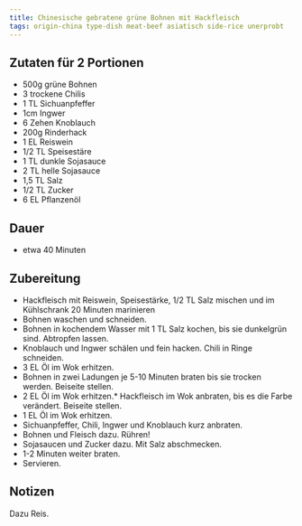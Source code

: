 ```yaml
---
title: Chinesische gebratene grüne Bohnen mit Hackfleisch
tags: origin-china type-dish meat-beef asiatisch side-rice unerprobt
---
```

## Zutaten für 2 Portionen
* 500g grüne Bohnen
* 3 trockene Chilis
* 1 TL Sichuanpfeffer
* 1cm Ingwer
* 6 Zehen Knoblauch
* 200g Rinderhack
* 1 EL Reiswein
* 1/2 TL Speisestäre
* 1 TL dunkle Sojasauce
* 2 TL helle Sojasauce
* 1,5 TL Salz
* 1/2 TL Zucker
* 6 EL Pflanzenöl

## Dauer
* etwa 40 Minuten

## Zubereitung
* Hackfleisch mit Reiswein, Speisestärke, 1/2 TL Salz mischen und im Kühlschrank 20 Minuten marinieren
* Bohnen waschen und schneiden.
* Bohnen in kochendem Wasser mit 1 TL Salz kochen, bis sie dunkelgrün sind. Abtropfen lassen.
* Knoblauch und Ingwer schälen und fein hacken. Chili in Ringe schneiden.
* 3 EL Öl im Wok erhitzen. 
* Bohnen in zwei Ladungen je 5-10 Minuten braten bis sie trocken werden. Beiseite stellen.
* 2 EL Öl im Wok erhitzen.* Hackfleisch im Wok anbraten, bis es die Farbe verändert. Beiseite stellen.
* 1 EL Öl im Wok erhitzen.
* Sichuanpfeffer, Chili, Ingwer und Knoblauch kurz anbraten. 
* Bohnen und Fleisch dazu. Rühren!
* Sojasaucen und Zucker dazu. Mit Salz abschmecken.
* 1-2 Minuten weiter braten.
* Servieren.

## Notizen
Dazu Reis.